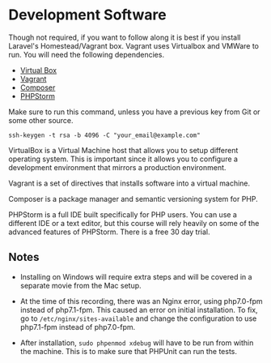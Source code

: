 # Development Software

Though not required, if you want to follow along it is best if you install Laravel's Homestead/Vagrant box.  Vagrant uses Virtualbox and VMWare to run.  You will need the following dependencies.

- [Virtual Box](https://www.virtualbox.org/wiki/VirtualBox)
- [Vagrant](https://www.vagrantup.com/)
- [Composer](https://getcomposer.org/)
- [PHPStorm](https://www.jetbrains.com/phpstorm/)

Make sure to run this command, unless you have a previous key from Git or some other source.

`ssh-keygen -t rsa -b 4096 -C "your_email@example.com"`

VirtualBox is a Virtual Machine host that allows you to setup different operating system.  This is important since it allows you to configure a development environment that mirrors a production environment.

Vagrant is a set of directives that installs software into a virtual machine.

Composer is a package manager and semantic versioning system for PHP.

PHPStorm is a full IDE built specifically for PHP users.  You can use a different IDE or a text editor, but this course will rely heavily on some of the advanced features of PHPStorm.  There is a free 30 day trial.

## Notes

- Installing on Windows will require extra steps and will be covered in a separate movie from the Mac setup.

- At the time of this recording, there was an Nginx error, using php7.0-fpm instead of php7.1-fpm.  This caused an error on initial installation.  To fix, go to `/etc/nginx/sites-available` and change the configuration to use php7.1-fpm instead of php7.0-fpm.

- After installation, `sudo phpenmod xdebug` will have to be run from within the machine.  This is to make sure that PHPUnit can run the tests.